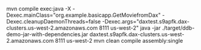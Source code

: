 mvn compile exec:java -X -Dexec.mainClass="org.example.basicapp.GetMoviefromDax"   -Dexec.cleanupDaemonThreads=false -Dexec.args="daxtest.s9apfk.dax-clusters.us-west-2.amazonaws.com 8111 us-west-2"
java -jar ./target/ddb-demo-jar-with-dependencies.jar  daxtest.s9apfk.dax-clusters.us-west-2.amazonaws.com 8111 us-west-2
mvn clean compile assembly:single
